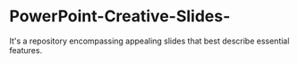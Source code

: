 # PowerPoint-Creative-Slides-
It's a repository encompassing appealing slides that best describe essential features.
